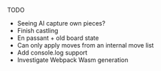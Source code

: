 TODO

- Seeing AI capture own pieces?
- Finish castling
- En passant + old board state
- Can only apply moves from an internal move list 
- Add console.log support
- Investigate Webpack Wasm generation
